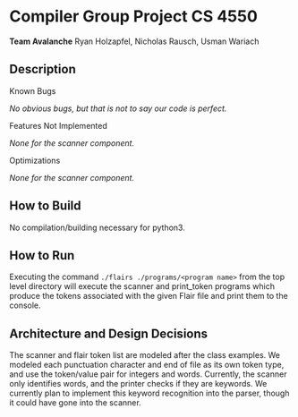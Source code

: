 # Compiler Group Project CS 4550
**Team Avalanche**
Ryan Holzapfel, Nicholas Rausch, Usman Wariach

## Description
Known Bugs

_No obvious bugs, but that is not to say our code is perfect._

Features Not Implemented

_None for the scanner component._

Optimizations

_None for the scanner component._

## How to Build
No compilation/building necessary for python3.

## How to Run
Executing the command `./flairs ./programs/<program name>` from the top level directory will execute the scanner and print_token programs which produce the tokens associated with the given Flair file and print them to the console. 

## Architecture and Design Decisions
The scanner and flair token list are modeled after the class examples. We modeled each punctuation character and end of file as its own token type, and use the token/value pair for integers and words. 
Currently, the scanner only identifies words, and the printer checks if they are keywords. We currently plan to implement this keyword recognition into the parser, though it could have gone into the scanner.